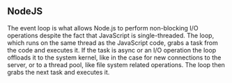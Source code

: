 ## NodeJS
The event loop is what allows Node.js to perform non-blocking I/O operations despite the fact that JavaScript is single-threaded.
The loop, which runs on the same thread as the JavaScript code, grabs a task from the code and executes it. If the task is async or an I/O operation the loop offloads it to the system kernel, like in the case for new connections to the server, or to a thread pool, like file system related operations. The loop then grabs the next task and executes it.